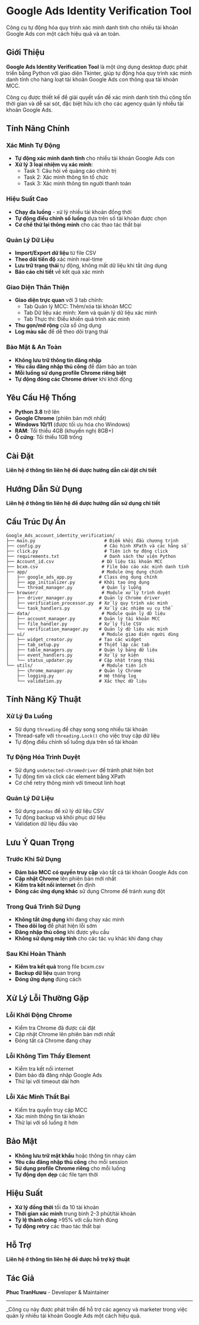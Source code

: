 # Google Ads Identity Verification Tool

Công cụ tự động hóa quy trình xác minh danh tính cho nhiều tài khoản Google Ads con một cách hiệu quả và an toàn.

## Giới Thiệu

**Google Ads Identity Verification Tool** là một ứng dụng desktop được phát triển bằng Python với giao diện Tkinter, giúp tự động hóa quy trình xác minh danh tính cho hàng loạt tài khoản Google Ads con thông qua tài khoản MCC.

Công cụ được thiết kế để giải quyết vấn đề xác minh danh tính thủ công tốn thời gian và dễ sai sót, đặc biệt hữu ích cho các agency quản lý nhiều tài khoản Google Ads.

## Tính Năng Chính

### Xác Minh Tự Động

-   **Tự động xác minh danh tính** cho nhiều tài khoản Google Ads con
-   **Xử lý 3 loại nhiệm vụ xác minh**:
    -   Task 1: Câu hỏi về quảng cáo chính trị
    -   Task 2: Xác minh thông tin tổ chức
    -   Task 3: Xác minh thông tin người thanh toán

### Hiệu Suất Cao

-   **Chạy đa luồng** - xử lý nhiều tài khoản đồng thời
-   **Tự động điều chỉnh số luồng** dựa trên số tài khoản được chọn
-   **Cơ chế thử lại thông minh** cho các thao tác thất bại

### Quản Lý Dữ Liệu

-   **Import/Export dữ liệu** từ file CSV
-   **Theo dõi tiến độ** xác minh real-time
-   **Lưu trữ trạng thái** tự động, không mất dữ liệu khi tắt ứng dụng
-   **Báo cáo chi tiết** về kết quả xác minh

### Giao Diện Thân Thiện

-   **Giao diện trực quan** với 3 tab chính:
    -   Tab Quản lý MCC: Thêm/xóa tài khoản MCC
    -   Tab Dữ liệu xác minh: Xem và quản lý dữ liệu xác minh
    -   Tab Thực thi: Điều khiển quá trình xác minh
-   **Thu gọn/mở rộng** cửa sổ ứng dụng
-   **Log màu sắc** để dễ theo dõi trạng thái

### Bảo Mật & An Toàn

-   **Không lưu trữ thông tin đăng nhập**
-   **Yêu cầu đăng nhập thủ công** để đảm bảo an toàn
-   **Mỗi luồng sử dụng profile Chrome riêng biệt**
-   **Tự động đóng các Chrome driver** khi khởi động

## Yêu Cầu Hệ Thống

-   **Python 3.8** trở lên
-   **Google Chrome** (phiên bản mới nhất)
-   **Windows 10/11** (được tối ưu hóa cho Windows)
-   **RAM**: Tối thiểu 4GB (khuyến nghị 8GB+)
-   **Ổ cứng**: Tối thiểu 1GB trống

## Cài Đặt

**Liên hệ ở thông tin liên hệ để được hướng dẫn cài đặt chi tiết**

## Hướng Dẫn Sử Dụng

**Liên hệ ở thông tin liên hệ để được hướng dẫn sử dụng chi tiết**

## Cấu Trúc Dự Án

```
Google_Ads_account_identity_verification/
├── main.py                          # Điểm khởi đầu chương trình
├── config.py                        # Cấu hình XPath và các hằng số
├── click.py                         # Tiện ích tự động click
├── requirements.txt                 # Danh sách thư viện Python
├── Account_id.csv                  # Dữ liệu tài khoản MCC
├── bcxm.csv                        # File báo cáo xác minh danh tính
├── app/                            # Module ứng dụng chính
│   ├── google_ads_app.py          # Class ứng dụng chính
│   ├── app_initializer.py         # Khởi tạo ứng dụng
│   └── thread_manager.py           # Quản lý luồng
├── browser/                        # Module xử lý trình duyệt
│   ├── driver_manager.py          # Quản lý Chrome driver
│   ├── verification_processor.py  # Xử lý quy trình xác minh
│   └── task_handlers.py           # Xử lý các nhiệm vụ cụ thể
├── data/                           # Module quản lý dữ liệu
│   ├── account_manager.py         # Quản lý tài khoản MCC
│   ├── file_handler.py            # Xử lý file CSV
│   └── verification_manager.py    # Quản lý dữ liệu xác minh
├── ui/                             # Module giao diện người dùng
│   ├── widget_creator.py          # Tạo các widget
│   ├── tab_setup.py               # Thiết lập các tab
│   ├── table_managers.py          # Quản lý bảng dữ liệu
│   ├── event_handlers.py          # Xử lý sự kiện
│   └── status_updater.py          # Cập nhật trạng thái
└── utils/                          # Module tiện ích
    ├── chrome_manager.py          # Quản lý Chrome
    ├── logging.py                 # Hệ thống log
    └── validation.py              # Xác thực dữ liệu
```

## Tính Năng Kỹ Thuật

### Xử Lý Đa Luồng

-   Sử dụng `threading` để chạy song song nhiều tài khoản
-   Thread-safe với `threading.Lock()` cho việc truy cập dữ liệu
-   Tự động điều chỉnh số luồng dựa trên số tài khoản

### Tự Động Hóa Trình Duyệt

-   Sử dụng `undetected-chromedriver` để tránh phát hiện bot
-   Tự động tìm và click các element bằng XPath
-   Cơ chế retry thông minh với timeout linh hoạt

### Quản Lý Dữ Liệu

-   Sử dụng `pandas` để xử lý dữ liệu CSV
-   Tự động backup và khôi phục dữ liệu
-   Validation dữ liệu đầu vào

## Lưu Ý Quan Trọng

### Trước Khi Sử Dụng

-   **Đảm bảo MCC có quyền truy cập** vào tất cả tài khoản Google Ads con
-   **Cập nhật Chrome** lên phiên bản mới nhất
-   **Kiểm tra kết nối internet** ổn định
-   **Đóng các ứng dụng khác** sử dụng Chrome để tránh xung đột

### Trong Quá Trình Sử Dụng

-   **Không tắt ứng dụng** khi đang chạy xác minh
-   **Theo dõi log** để phát hiện lỗi sớm
-   **Đăng nhập thủ công** khi được yêu cầu
-   **Không sử dụng máy tính** cho các tác vụ khác khi đang chạy

### Sau Khi Hoàn Thành

-   **Kiểm tra kết quả** trong file bcxm.csv
-   **Backup dữ liệu** quan trọng
-   **Đóng ứng dụng** đúng cách

## Xử Lý Lỗi Thường Gặp

### Lỗi Khởi Động Chrome

-   Kiểm tra Chrome đã được cài đặt
-   Cập nhật Chrome lên phiên bản mới nhất
-   Đóng tất cả Chrome đang chạy

### Lỗi Không Tìm Thấy Element

-   Kiểm tra kết nối internet
-   Đảm bảo đã đăng nhập Google Ads
-   Thử lại với timeout dài hơn

### Lỗi Xác Minh Thất Bại

-   Kiểm tra quyền truy cập MCC
-   Xác minh thông tin tài khoản
-   Thử lại với số luồng ít hơn

## Bảo Mật

-   **Không lưu trữ mật khẩu** hoặc thông tin nhạy cảm
-   **Yêu cầu đăng nhập thủ công** cho mỗi session
-   **Sử dụng profile Chrome riêng** cho mỗi luồng
-   **Tự động dọn dẹp** các file tạm thời

## Hiệu Suất

-   **Xử lý đồng thời** tối đa 10 tài khoản
-   **Thời gian xác minh** trung bình 2-3 phút/tài khoản
-   **Tỷ lệ thành công** >95% với cấu hình đúng
-   **Tự động retry** các thao tác thất bại

## Hỗ Trợ

**Liên hệ ở thông tin liên hệ để được hỗ trợ kỹ thuật**

## Tác Giả

**Phuc TranHuwu** - Developer & Maintainer

---

_Công cụ này được phát triển để hỗ trợ các agency và marketer trong việc quản lý nhiều tài khoản Google Ads một cách hiệu quả.

